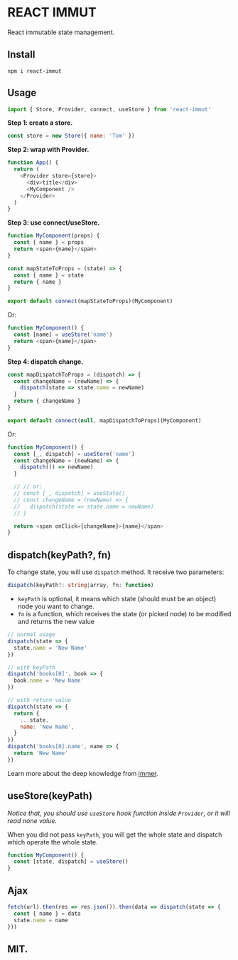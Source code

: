 # REACT IMMUT

React immutable state management.

## Install

```
npm i react-immut
```

## Usage

```js
import { Store, Provider, connect, useStore } from 'react-immut'
```

**Step 1: create a store.**

```js
const store = new Store({ name: 'Tom' })
```

**Step 2: wrap with Provider.**

```js
function App() {
  return (
    <Provider store={store}>
      <div>title</div>
      <MyComponent />
    </Provider>
  )
}
```

**Step 3: use connect/useStore.**

```js
function MyComponent(props) {
  const { name } = props
  return <span>{name}</span>
}

const mapStateToProps = (state) => {
  const { name } = state
  return { name }
}

export default connect(mapStateToProps)(MyComponent)
```

Or:

```js
function MyComponent() {
  const [name] = useStore('name')
  return <span>{name}</span>
}
```

**Step 4: dispatch change.**

```js
const mapDispatchToProps = (dispatch) => {
  const changeName = (newName) => {
    dispatch(state => state.name = newName)
  }
  return { changeName }
}

export default connect(null, mapDispatchToProps)(MyComponent)
```

Or:

```js
function MyComponent() {
  const [_, dispatch] = useStore('name')
  const changeName = (newName) => {
    dispatch(() => newName)
  }

  // // or:
  // const [_, dispatch] = useState()
  // const changeName = (newName) => {
  //   dispatch(state => state.name = newName)
  // }

  return <span onClick={changeName}>{name}</span>
}
```

## dispatch(keyPath?, fn)

To change state, you will use `dispatch` method. It receive two parameters:

```ts
dispatch(keyPath?: string|array, fn: function)
```

- `keyPath` is optional, it means which state (should must be an object) node you want to change.
- `fn` is a function, which receives the state (or picked node) to be modified and returns the new value

```js
// normal usage
dispatch(state => {
  state.name = 'New Name'
})

// with keyPath
dispatch('books[0]', book => {
  book.name = 'New Name'
})

// with return value
dispatch(state => {
  return {
    ...state,
    name: 'New Name',
  }
})
dispatch('books[0].name', name => {
  return 'New Name'
})
```

Learn more about the deep knowledge from [immer](https://github.com/immerjs/immer).

## useStore(keyPath)

*Notice that, you should use `useStore` hook function inside `Provider`, or it will read none value.*

When you did not pass `keyPath`, you will get the whole state and dispatch which operate the whole state.

```js
function MyComponent() {
  const [state, dispatch] = useStore()
}
```

## Ajax

```js
fetch(url).then(res => res.json()).then(data => dispatch(state => {
  const { name } = data
  state.name = name
}))
```

## MIT.